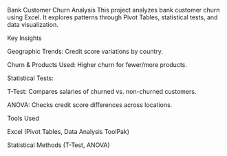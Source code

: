 Bank Customer Churn Analysis
This project analyzes bank customer churn using Excel. It explores patterns through Pivot Tables, statistical tests, and data visualization.

Key Insights

Geographic Trends: Credit score variations by country.

Churn & Products Used: Higher churn for fewer/more products.

Statistical Tests:

T-Test: Compares salaries of churned vs. non-churned customers.

ANOVA: Checks credit score differences across locations.

Tools Used

Excel (Pivot Tables, Data Analysis ToolPak)

Statistical Methods (T-Test, ANOVA)
